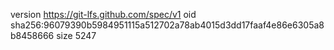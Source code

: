 version https://git-lfs.github.com/spec/v1
oid sha256:96079390b5984951115a512702a78ab4015d3dd17faaf4e86e6305a8b8458666
size 5247
